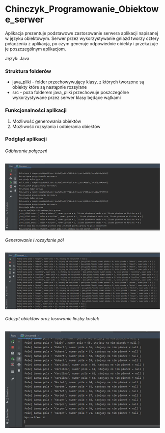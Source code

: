 # Chinczyk_Programowanie_Obiektowe_serwer

Aplikacja prezentuje podstawowe zastosowanie serwera aplikacji napisanej w języku obiektowym. Serwer przez wykorzystywanie gniazd tworzy cztery połączenia z aplikacją, po czym generuje odpowiednie obiekty i przekazuje je poszczególnym aplikacjom.

Język: Java

### Struktura folderów

* java_pliki - folder przechowywujący klasy, z których tworzone są obiekty które są następnie rozsyłane
* src - poza folderem java_pliki przechowuje poszczególne wykorzystywane przez serwer klasy będące wątkami

### Funkcjonalności aplikacji

1) Możliwość generowania obiektów
2) Możliwość rozsyłania i odbierania obiektów

### Podgląd aplikacji
###### Odbieranie połączeń
![Podgląd aplikacji](https://raw.githubusercontent.com/Happis255/Java_Gra_Chinczyk_Programowanie_Obiektowe_2019_2020_serwer/master/Zdjecia/1.JPG)

###### Generowanie i rozsyłanie pól
![Podgląd aplikacji](https://raw.githubusercontent.com/Happis255/Java_Gra_Chinczyk_Programowanie_Obiektowe_2019_2020_serwer/master/Zdjecia/2.JPG)

###### Odczyt obiektów oraz losowanie liczby kostek
![Podgląd aplikacji](https://raw.githubusercontent.com/Happis255/Java_Gra_Chinczyk_Programowanie_Obiektowe_2019_2020_serwer/master/Zdjecia/3.JPG)
